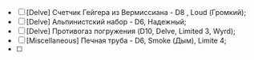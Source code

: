 * [ ] [Delve] Счетчик Гейгера из Вермиссиана - D8 , Loud (Громкий);
* [ ] [Delve] Альпинистский набор - D6, Надежный;
* [ ] [Delve] Противогаз погружения (D10, Delve, Limited 3, Wyrd);
* [ ] [Miscellaneous] Печная труба - D6, Smoke (Дым), Limite 4;
* [ ] 